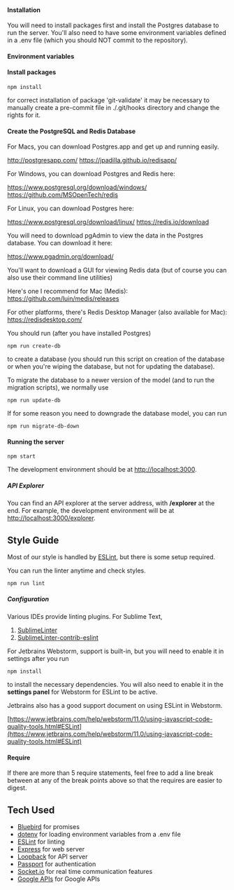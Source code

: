 #### Installation

You will need to install packages first and install the Postgres database to run the server. You'll also need to have some environment variables defined in a .env file (which you should NOT commit to the repository).

#### Environment variables

#### Install packages
```
npm install
```
for correct installation of package 'git-validate' it may be necessary
to manually create a pre-commit file in ./.git/hooks directory and change
the rights for it.

#### Create the PostgreSQL and Redis Database
For Macs, you can download Postgres.app and get up and running easily.

http://postgresapp.com/
https://jpadilla.github.io/redisapp/

For Windows, you can download Postgres and Redis here:

https://www.postgresql.org/download/windows/
https://github.com/MSOpenTech/redis

For Linux, you can download Postgres here:

https://www.postgresql.org/download/linux/
https://redis.io/download

You will need to download pgAdmin to view the data in the Postgres database. You can download it here:

https://www.pgadmin.org/download/

You'll want to download a GUI for viewing Redis data (but of course you can also use their command line utilities)

Here's one I recommend for Mac (Medis):
https://github.com/luin/medis/releases

For other platforms, there's Redis Desktop Manager (also available for Mac):
https://redisdesktop.com/

You should run (after you have installed Postgres)
```
npm run create-db
```
to create a database (you should run this script on creation of the database or when you're wiping the database, but not for updating the database).

To migrate the database to a newer version of the model (and to run the migration scripts), we normally use
```
npm run update-db
```

If for some reason you need to downgrade the database model, you can run
```
npm run migrate-db-down
```

#### Running the server
```
npm start
```
The development environment should be at [http://localhost:3000](http://localhost:3000).

##### API Explorer

You can find an API explorer at the server address, with **/explorer** at the end. For example, the development environment will be at [http://localhost:3000/explorer](http://localhost:3000/explorer)﻿.

## Style Guide
Most of our style is handled by [ESLint](http://eslint.org/), but there is some setup required.

You can run the linter anytime and check styles.
```
npm run lint
```
##### Configuration
Various IDEs provide linting plugins. For Sublime Text,

1. [SublimeLinter](http://www.sublimelinter.com/en/latest/)
1. [SublimeLinter-contrib-eslint](https://github.com/roadhump/SublimeLinter-eslint)

For Jetbrains Webstorm, support is built-in, but you will need to enable it in settings after you run
```
npm install
```
to install the necessary dependencies. You will also need to enable it in the **settings panel** for Webstorm for ESLint to be active.

Jetbrains also has a good support document on using ESLint in Webstorm.

[https://www.jetbrains.com/help/webstorm/11.0/using-javascript-code-quality-tools.html#ESLint](https://www.jetbrains.com/help/webstorm/11.0/using-javascript-code-quality-tools.html#ESLint)

#### Require
If there are more than 5 require statements, feel free to add a line break between at any of the break points above so that the requires are easier to digest.

## Tech Used
- [Bluebird](http://bluebirdjs.com/docs/getting-started.html) for promises
- [dotenv](https://github.com/bkeepers/dotenv) for loading environment variables from a .env file
- [ESLint](http://eslint.org/) for linting
- [Express](http://expressjs.com/) for web server
- [Loopback](https://loopback.io/) for API server
- [Passport](http://passportjs.org/) for authentication
- [Socket.io](http://socket.io/) for real time communication features
- [Google APIs](https://console.developers.google.com) for Google APIs
